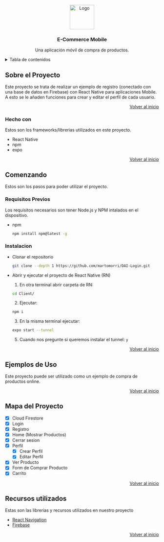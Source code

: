 <!-- PROJECT LOGO -->
<br />
<div align="center">
  <img src="https://http2.mlstatic.com/static/org-img/homesnw/mercado-libre.png?v=2" alt="Logo" width="80" height="80">

  <h3 align="center">E-Commerce Mobile</h3>

  <p align="center">
    Una aplicación móvil de compra de productos.
    <br />
  </p>
</div>



<!-- TABLE OF CONTENTS -->
<details>
  <summary>Tabla de contenidos</summary>
  <ol>
    <li>
      <a href="#about-the-project">Sobre el Proyecto</a>
      <ul>
        <li><a href="#built-with">Hecho con</a></li>
      </ul>
    </li>
    <li>
      <a href="#getting-started">Comenzando</a>
      <ul>
        <li><a href="#prerequisites">Requisitos previos</a></li>
        <li><a href="#installation">Instalacion</a></li>
      </ul>
    </li>
    <li><a href="#usage">Ejemplos de Uso</a></li>
    <li><a href="#roadmap">Mapa del Proyecto</a></li>
    <li><a href="#acknowledgments">Recursos utilizados</a></li>
  </ol>
</details>



<!-- SOBRE EL PROYECTO -->
## Sobre el Proyecto

Este proyecto se trata de realizar un ejemplo de registro (conectado con una base de datos en Firebase) con React Native para aplicaciones Mobile. A esto se le añaden funciones para crear y editar el perfil de cada usuario.

<p align="right"><a href="#readme-top">Volver al inicio</a></p>



### Hecho con

Estos son los frameworks/librerias utilizados en este proyecto.

* React Native
* npm
* expo

<p align="right"><a href="#readme-top">Volver al inicio</a></p>



<!-- COMENZANDO -->
## Comenzando

Estos son los pasos para poder utilizar el proyecto.

### Requisitos Previos

Los requisitos necesarios son tener Node.js y NPM intalados en el dispositivo.
* npm
  ```sh
  npm install npm@latest -g
  ```

### Instalacion

* Clonar el repositorio
  
   ```sh
   git clone --depth 1 https://github.com/martomorri/DAI-Login.git
   ```
* Abrir y ejecutar el proyecto de React Native (RN)
  
  1. En otra terminal abrir carpeta de RN:
   ```sh
   cd Client/
   ```
  2. Ejecutar:
   ```sh
   npm i
   ```
  3. En la misma terminal ejecutar:
  ```sh
  expo start --tunnel
  ```
  5. Cuando nos pregunte si queremos instalar el tunnel: `y`

<p align="right"><a href="#readme-top">Volver al inicio</a></p>



<!-- EJEMPLOS DE USO -->
## Ejemplos de Uso

Este proyecto puede ser utilizado como un ejemplo de compra de productos online.

<p align="right"><a href="#readme-top">Volver al inicio</a></p>



<!-- MAPA DEL PROYECTO -->
## Mapa del Proyecto

- [x] Cloud Firestore
- [x] Login
- [x] Registro
- [x] Home (Mostrar Productos)
- [x] Cerrar sesion
- [x] Perfil
    - [x] Crear Perfil
    - [x] Editar Perfil
- [x] Ver Producto
- [x] Form de Comprar Producto
- [x] Carrito

<p align="right"><a href="#readme-top">Volver al inicio</a></p>

## Recursos utilizados

Estas son las librerias y recursos utilizados en nuestro proyecto

* [React Navigation](https://reactnavigation.org/)
* [Firebase](https://firebase.google.com/?hl=es-419)

<p align="right"><a href="#readme-top">Volver al inicio</a></p>

